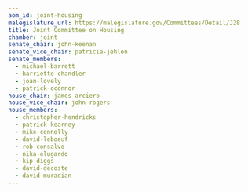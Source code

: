 ```yaml
---
aom_id: joint-housing
malegislature_url: https://malegislature.gov/Committees/Detail/J28
title: Joint Committee on Housing
chamber: joint
senate_chair: john-keenan
senate_vice_chair: patricia-jehlen
senate_members:
  - michael-barrett
  - harriette-chandler
  - joan-lovely
  - patrick-oconnor
house_chair: james-arciero
house_vice_chair: john-rogers
house_members:
  - christopher-hendricks
  - patrick-kearney
  - mike-connolly
  - david-leboeuf
  - rob-consalvo
  - nika-elugardo
  - kip-diggs
  - david-decoste
  - david-muradian
---
```

